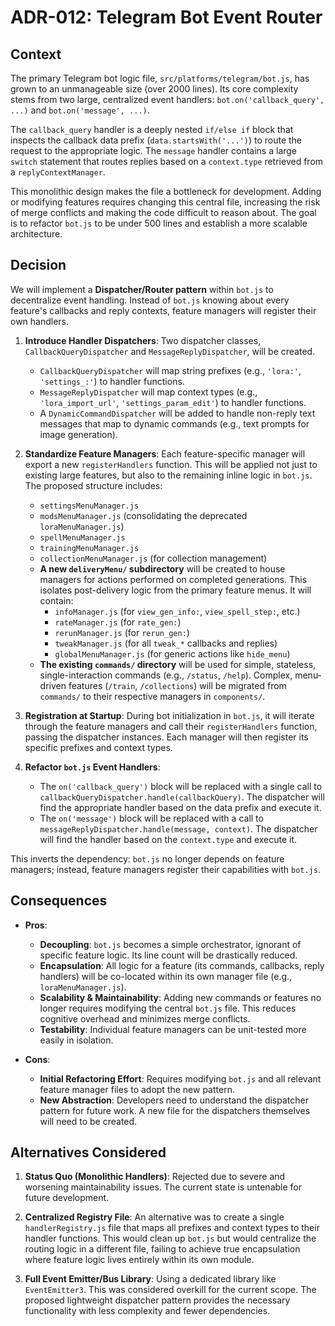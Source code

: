 # ADR-012: Telegram Bot Event Router

## Context

The primary Telegram bot logic file, `src/platforms/telegram/bot.js`, has grown to an unmanageable size (over 2000 lines). Its core complexity stems from two large, centralized event handlers: `bot.on('callback_query', ...)` and `bot.on('message', ...)`.

The `callback_query` handler is a deeply nested `if/else if` block that inspects the callback data prefix (`data.startsWith('...')`) to route the request to the appropriate logic. The `message` handler contains a large `switch` statement that routes replies based on a `context.type` retrieved from a `replyContextManager`.

This monolithic design makes the file a bottleneck for development. Adding or modifying features requires changing this central file, increasing the risk of merge conflicts and making the code difficult to reason about. The goal is to refactor `bot.js` to be under 500 lines and establish a more scalable architecture.

## Decision

We will implement a **Dispatcher/Router pattern** within `bot.js` to decentralize event handling. Instead of `bot.js` knowing about every feature's callbacks and reply contexts, feature managers will register their own handlers.

1.  **Introduce Handler Dispatchers**: Two dispatcher classes, `CallbackQueryDispatcher` and `MessageReplyDispatcher`, will be created.
    *   `CallbackQueryDispatcher` will map string prefixes (e.g., `'lora:'`, `'settings_:'`) to handler functions.
    *   `MessageReplyDispatcher` will map context types (e.g., `'lora_import_url'`, `'settings_param_edit'`) to handler functions.
    *   A `DynamicCommandDispatcher` will be added to handle non-reply text messages that map to dynamic commands (e.g., text prompts for image generation).

2.  **Standardize Feature Managers**: Each feature-specific manager will export a new `registerHandlers` function. This will be applied not just to existing large features, but also to the remaining inline logic in `bot.js`. The proposed structure includes:
    *   `settingsMenuManager.js`
    *   `modsMenuManager.js` (consolidating the deprecated `loraMenuManager.js`)
    *   `spellMenuManager.js`
    *   `trainingMenuManager.js`
    *   `collectionMenuManager.js` (for collection management)
    *   **A new `deliveryMenu/` subdirectory** will be created to house managers for actions performed on completed generations. This isolates post-delivery logic from the primary feature menus. It will contain:
        *   `infoManager.js` (for `view_gen_info:`, `view_spell_step:`, etc.)
        *   `rateManager.js` (for `rate_gen:`)
        *   `rerunManager.js` (for `rerun_gen:`)
        *   `tweakManager.js` (for all `tweak_*` callbacks and replies)
        *   `globalMenuManager.js` (for generic actions like `hide_menu`)
    *   **The existing `commands/` directory** will be used for simple, stateless, single-interaction commands (e.g., `/status`, `/help`). Complex, menu-driven features (`/train`, `/collections`) will be migrated from `commands/` to their respective managers in `components/`.

3.  **Registration at Startup**: During bot initialization in `bot.js`, it will iterate through the feature managers and call their `registerHandlers` function, passing the dispatcher instances. Each manager will then register its specific prefixes and context types.

4.  **Refactor `bot.js` Event Handlers**:
    *   The `on('callback_query')` block will be replaced with a single call to `callbackQueryDispatcher.handle(callbackQuery)`. The dispatcher will find the appropriate handler based on the data prefix and execute it.
    *   The `on('message')` block will be replaced with a call to `messageReplyDispatcher.handle(message, context)`. The dispatcher will find the handler based on the `context.type` and execute it.

This inverts the dependency: `bot.js` no longer depends on feature managers; instead, feature managers register their capabilities with `bot.js`.

## Consequences

*   **Pros**:
    *   **Decoupling**: `bot.js` becomes a simple orchestrator, ignorant of specific feature logic. Its line count will be drastically reduced.
    *   **Encapsulation**: All logic for a feature (its commands, callbacks, reply handlers) will be co-located within its own manager file (e.g., `loraMenuManager.js`).
    *   **Scalability & Maintainability**: Adding new commands or features no longer requires modifying the central `bot.js` file. This reduces cognitive overhead and minimizes merge conflicts.
    *   **Testability**: Individual feature managers can be unit-tested more easily in isolation.

*   **Cons**:
    *   **Initial Refactoring Effort**: Requires modifying `bot.js` and all relevant feature manager files to adopt the new pattern.
    *   **New Abstraction**: Developers need to understand the dispatcher pattern for future work. A new file for the dispatchers themselves will need to be created.

## Alternatives Considered

1.  **Status Quo (Monolithic Handlers)**: Rejected due to severe and worsening maintainability issues. The current state is untenable for future development.

2.  **Centralized Registry File**: An alternative was to create a single `handlerRegistry.js` file that maps all prefixes and context types to their handler functions. This would clean up `bot.js` but would centralize the routing logic in a different file, failing to achieve true encapsulation where feature logic lives entirely within its own module.

3.  **Full Event Emitter/Bus Library**: Using a dedicated library like `EventEmitter3`. This was considered overkill for the current scope. The proposed lightweight dispatcher pattern provides the necessary functionality with less complexity and fewer dependencies. 